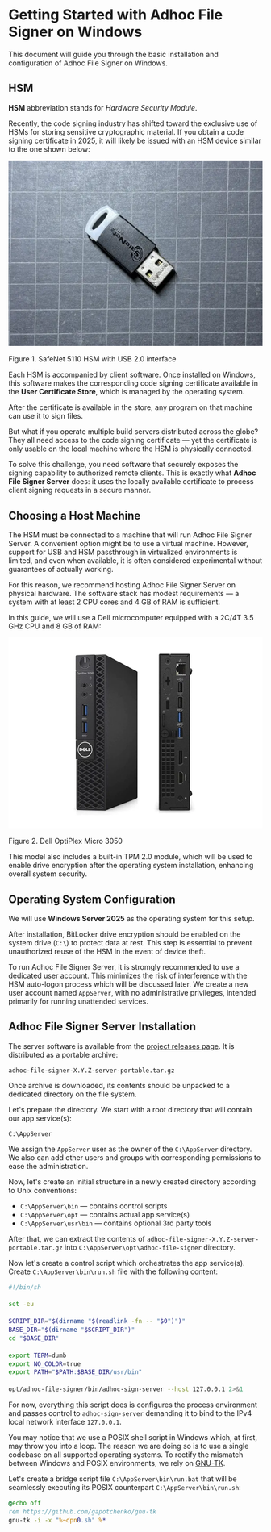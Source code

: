 # Getting Started with Adhoc File Signer on Windows

This document will guide you through the basic installation and configuration of Adhoc File Signer on Windows.

## HSM

**HSM** abbreviation stands for _Hardware Security Module_.

Recently, the code signing industry has shifted toward the exclusive use of HSMs for storing sensitive cryptographic material.
If you obtain a code signing certificate in 2025, it will likely be issued with an HSM device similar to the one shown below:

![SafeNet 5110 HSM with USB interface](assets/safenet-5110-hsm.webp)

Figure 1. SafeNet 5110 HSM with USB 2.0 interface

Each HSM is accompanied by client software. Once installed on Windows, this software makes the corresponding code signing certificate available in the **User Certificate Store**, which is managed by the operating system.

After the certificate is available in the store, any program on that machine can use it to sign files.

But what if you operate multiple build servers distributed across the globe?
They all need access to the code signing certificate — yet the certificate is only usable on the local machine where the HSM is physically connected.

To solve this challenge, you need software that securely exposes the signing capability to authorized remote clients.
This is exactly what **Adhoc File Signer Server** does: it uses the locally available certificate to process client signing requests in a secure manner.

## Choosing a Host Machine

The HSM must be connected to a machine that will run Adhoc File Signer Server.
A convenient option might be to use a virtual machine.
However, support for USB and HSM passthrough in virtualized environments is limited, and even when available, it is often considered experimental without guarantees of actually working.

For this reason, we recommend hosting Adhoc File Signer Server on physical hardware.
The software stack has modest requirements — a system with at least 2 CPU cores and 4 GB of RAM is sufficient.

In this guide, we will use a Dell microcomputer equipped with a 2C/4T 3.5 GHz CPU and 8 GB of RAM:

![Dell OptiPlex Micro 3050](assets/dell-optiplex-3050-micro.webp)

Figure 2. Dell OptiPlex Micro 3050

This model also includes a built-in TPM 2.0 module, which will be used to enable drive encryption after the operating system installation, enhancing overall system security.

## Operating System Configuration

We will use **Windows Server 2025** as the operating system for this setup.

After installation, BitLocker drive encryption should be enabled on the system drive (`C:\`) to protect data at rest.
This step is essential to prevent unauthorized reuse of the HSM in the event of device theft.

To run Adhoc File Signer Server, it is stromgly recommended to use a dedicated user account.
This minimizes the risk of interference with the HSM auto-logon process which will be discussed later.
We create a new user account named `AppServer`, with no administrative privileges, intended primarily for running unattended services.

## Adhoc File Signer Server Installation

The server software is available from the
[project releases page](https://github.com/gapotchenko/adhoc-file-signer/releases).
It is distributed as a portable archive:

```
adhoc-file-signer-X.Y.Z-server-portable.tar.gz
```

Once archive is downloaded, its contents should be unpacked to a dedicated directory on the file system.

Let's prepare the directory.
We start with a root directory that will contain our app service(s):

```
C:\AppServer
```

We assign the `AppServer` user as the owner of the `C:\AppServer` directory.
We also can add other users and groups with corresponding permissions to ease the administration.

Now, let's create an initial structure in a newly created directory according to Unix conventions:

- `C:\AppServer\bin` — contains control scripts
- `C:\AppServer\opt` — contains actual app service(s)
- `C:\AppServer\usr\bin` — contains optional 3rd party tools

After that, we can extract the contents of `adhoc-file-signer-X.Y.Z-server-portable.tar.gz` into `C:\AppServer\opt\adhoc-file-signer` directory.

Now let's create a control script which orchestrates the app service(s).
Create `C:\AppServer\bin\run.sh` file with the following content:

```sh
#!/bin/sh

set -eu

SCRIPT_DIR="$(dirname "$(readlink -fn -- "$0")")"
BASE_DIR="$(dirname "$SCRIPT_DIR")"
cd "$BASE_DIR"

export TERM=dumb
export NO_COLOR=true
export PATH="$PATH:$BASE_DIR/usr/bin"

opt/adhoc-file-signer/bin/adhoc-sign-server --host 127.0.0.1 2>&1
```

For now, everything this script does is configures the process environment and passes control to `adhoc-sign-server` demanding it to bind to the IPv4 local network interface `127.0.0.1`.

You may notice that we use a POSIX shell script in Windows which, at first, may throw you into a loop.
The reason we are doing so is to use a single codebase on all supported operating systems.
To rectify the mismatch between Windows and POSIX environments,
we rely on [GNU-TK](https://github.com/gapotchenko/gnu-tk).

Let's create a bridge script file `C:\AppServer\bin\run.bat` that will be seamlessly executing its POSIX counterpart `C:\AppServer\bin\run.sh`:

```bat
@echo off
rem https://github.com/gapotchenko/gnu-tk
gnu-tk -i -x "%~dpn0.sh" %*
```



